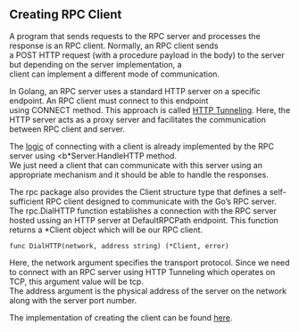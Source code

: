 ## Creating RPC Client

A program that sends requests to the RPC server and processes the response is an RPC client. Normally, an RPC client sends<br>
a POST HTTP request (with a procedure payload in the body) to the server but depending on the server implementation, a <br> client can implement a different mode of communication.<br>

In Golang, an RPC server uses a standard HTTP server on a specific endpoint. An RPC client must connect to this endpoint <br> using CONNECT method. This approach is called [HTTP Tunneling](https://en.wikipedia.org/wiki/HTTP_tunnel). Here, the HTTP server acts as a proxy server and facilitates the communication between RPC client and server. <br>

The [logic](https://golang.org/src/net/rpc/server.go?s=21597:21656#L700) of connecting with a client is already implemented by the RPC server using <b*Server.HandleHTTP</b> method.<br>
We just need a client that can communicate with this server using an appropriate mechanism and it should be able to handle the responses. <br>

The rpc package also provides the Client structure type that defines a self-sufficient RPC client designed to communicate with the Go’s RPC server. <br>
The rpc.DialHTTP function establishes a connection with the RPC server hosted ussing an HTTP server at DefaultRPCPath endpoint. This function returns a *Client object which will be our RPC client.<br>

	func DialHTTP(network, address string) (*Client, error)

Here, the network argument specifies the transport protocol. Since we need to connect with an RPC server using HTTP Tunneling which operates on TCP, this argument value will be tcp. <br>
The address argument is the physical address of the server on the network along with the server port number. <br>

The implementation of creating the client can be found [here](https://github.com/aaditya29/Microservices-With-Go/blob/master/Part_10/Creating%20An%20RPC%20Client/creatingclient.go).

